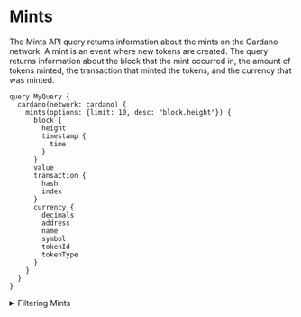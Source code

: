 
# Mints

The Mints API query returns information about the mints on the Cardano network. A mint is an event where new tokens are created. The query returns information about the block that the mint occurred in, the amount of tokens minted, the transaction that minted the tokens, and the currency that was minted.


```
query MyQuery {
  cardano(network: cardano) {
    mints(options: {limit: 10, desc: "block.height"}) {
      block {
        height
        timestamp {
          time
        }
      }
      value
      transaction {
        hash
        index
      }
      currency {
        decimals
        address
        name
        symbol
        tokenId
        tokenType
      }
    }
  }
}
```

<details> <summary>Filtering Mints</summary>

`date`: The date of the mint.

`currency`: The currency that was minted.

`height`: The block height of the mint.

`time`: The time of the mint.

`txHash`: The hash of the transaction that minted the tokens.

`txIndex`: The index of the transaction in the block.

`value`: The amount of tokens minted.
</details>